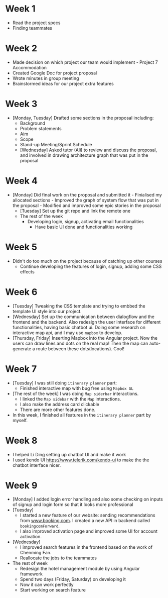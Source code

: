 # Week 1
  - Read the project specs
  - Finding teammates
# Week 2
  - Made decision on which project our team would implement - Project 7 Accommodation
  - Created Google Doc for project proposal
  - Wrote minutes in group meeting
  - Brainstormed ideas for our project extra features
# Week 3
  - [Monday, Tuesday] Drafted some sections in the proposal including:
    - Background
    - Problem statements
    - Aim
    - Scope
    - Stand-up Meeting/Sprint Schedule
    - [Wednesday] Asked tutor (Ali) to review and discuss the proposal, and involved in drawing architecture graph that was put in the proposal
# Week 4
- [Monday] Did final work on the proposal and submitted it
      - Finialised my allocated sections
      - Improved the graph of system flow that was put in the proposal 
      - Modified and improved some epic stories in the proposal
  - [Tuesday] Set up the git repo and link the remote one 
  - The rest of the week
      - Developing login, signup, activating email functionalities
        - Have basic UI done and functionalities working
# Week 5
- Didn't do too much on the project because of catching up other courses
    - Continue developing the features of login, signup, adding some CSS effects
# Week 6
 - [Tuesday] Tweaking the CSS template and trying to embbed the template UI style into our project.
 - [Wednesday] Set up the communication between dialogflow and the frontend and the backend. Also redesign the user interface for different functionalities, having basic chatbot ui. Doing some research on interactive map api, and I may use `mapbox` to develop.
- [Thursday, Friday] Inserting Mapbox into the Angular project. Now the users can draw lines and dots on the real map! Then the map can auto-generate a route between these dots(locations). Cool! 
# Week 7
- [Tuesday] I was still doing `itinerary planner` part:
    - Finished interactive map with bug free using `Mapbox GL`
- [The rest of the week] I was doing `Map siderbar` interactions.
    - I linked the `Map sidebar` with the `Map` interactions.
    - I also make the address card clickable
    - There are more other features done.
- In this week, I finished all features in the `itinerary planner` part by myself.
# Week 8
- I helped Li Ding setting up chatbot UI and make it work
- I used kendo UI https://www.telerik.com/kendo-ui to make the the chatbot interface nicer.
# Week 9
- [Monday] I added login error handling and also some checking on inputs of signup and login form so that it looks more professional
- [Tuesday] 
    - I started a new feature of our website: sending recommendations from www.booking.com. I created a new API in backend called `bookingcomForward`. 
    - I also improved activation page and improved some UI for account activation.
- [Wednesday]
    - I improved search features in the frontend based on the work of Chenming Fan.
    - Reallocate the jobs to the teammates
- The rest of week
    - Redesign the hotel management module by using Angular framework
    - Spend two days (Friday, Saturday) on developing it
    - Now it can work perfectly
    - Start working on search feature